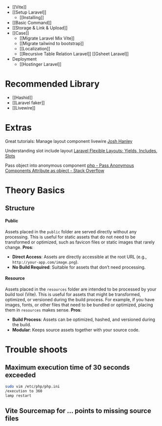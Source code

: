 - [[Vite]]
- [[Setup Laravel]]
	- [[Installing]]
- [[Basic Command]]
- [[Storage & Link & Upload]]
- [[Case]]
	- [[Migrate Laravel Mix Vite]]
	- [[Migrate tailwind to bootstrap]]
	- [[Localization]]
	- [[Recursive Table Relation Laravel]]
	  [[Gsheet Laravel]]
- Deployment
	- [[Hostinger Laravel]]



# Recommended Library
- [[Hashid]]
- [[Laravel faker]]
- [[Livewire]]

# Extras
Great tutorials:
Manage layout component livewire
[Josh Hanley](https://joshhanley.com.au/articles/how-to-structure-your-layout-file-for-livewire)

Understanding slot include layout
[Laravel Flexible Layouts: Yields, Includes, Slots](https://dcblog.dev/creating-flexible-layouts-in-laravel-with-yields-includes-and-slots)

Pass object into anonymous component
[php - Pass Anonymous Components Attribute as object - Stack Overflow](https://stackoverflow.com/questions/69274581/pass-anonymous-components-attribute-as-object)



# Theory Basics
## Structure
#### Public
Assets placed in the `public` folder are served directly without any processing. This is useful for static assets that do not need to be transformed or optimized, such as favicon files or static images that rarely change.
**Pros**:
- **Direct Access**: Assets are directly accessible at the root URL (e.g., `http://your-app.com/image.png`).
- **No Build Required**: Suitable for assets that don’t need processing.
#### Resource
Assets placed in the `resources` folder are intended to be processed by your build tool (Vite). This is useful for assets that might be transformed, optimized, or versioned during the build process. For example, if you have images, fonts, or other files that need to be bundled or optimized, placing them in `resources` makes sense.
**Pros**:
- **Build Process**: Assets can be optimized, hashed, and versioned during the build.
- **Modular**: Keeps source assets together with your source code.


# Trouble shoots
## Maximum execution time of 30 seconds exceeded
```sh
sudo vim /etc/php/php.ini
/execution to 360
lamp restart
```

## Vite Sourcemap for ... points to missing source files
